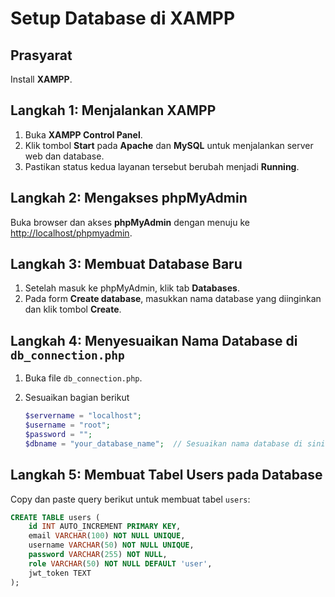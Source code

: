 
# Setup Database di XAMPP

## Prasyarat

Install **XAMPP**.

## Langkah 1: Menjalankan XAMPP

1. Buka **XAMPP Control Panel**.
2. Klik tombol **Start** pada **Apache** dan **MySQL** untuk menjalankan server web dan database.
3. Pastikan status kedua layanan tersebut berubah menjadi **Running**.

## Langkah 2: Mengakses phpMyAdmin

Buka browser dan akses **phpMyAdmin** dengan menuju ke [http://localhost/phpmyadmin](http://localhost/phpmyadmin).

## Langkah 3: Membuat Database Baru

1. Setelah masuk ke phpMyAdmin, klik tab **Databases**.
2. Pada form **Create database**, masukkan nama database yang diinginkan dan klik tombol **Create**.

## Langkah 4: Menyesuaikan Nama Database di `db_connection.php`

1. Buka file `db_connection.php`.
2. Sesuaikan bagian berikut

   ```php
   $servername = "localhost";
   $username = "root";
   $password = "";
   $dbname = "your_database_name";  // Sesuaikan nama database di sini
   ```

## Langkah 5: Membuat Tabel Users pada Database

Copy dan paste query berikut untuk membuat tabel `users`:

   ```sql
   CREATE TABLE users (
       id INT AUTO_INCREMENT PRIMARY KEY,
       email VARCHAR(100) NOT NULL UNIQUE,
       username VARCHAR(50) NOT NULL UNIQUE,
       password VARCHAR(255) NOT NULL,
       role VARCHAR(50) NOT NULL DEFAULT 'user',
       jwt_token TEXT
   );
   ```
